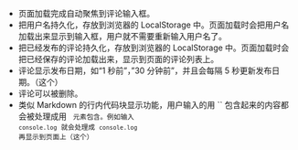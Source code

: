 - 页面加载完成自动聚焦到评论输入框。
- 把用户名持久化，存放到浏览器的 LocalStorage 中。页面加载时会把用户名加载出来显示到输入框，用户就不需要重新输入用户名了。
- 把已经发布的评论持久化，存放到浏览器的 LocalStorage 中。页面加载时会把已经保存的评论加载出来，显示到页面的评论列表上。
- 评论显示发布日期，如“1 秒前”，”30 分钟前”，并且会每隔 5 秒更新发布日期。（这个）
- 评论可以被删除。
- 类似 Markdown 的行内代码块显示功能，用户输入的用 `` 包含起来的内容都会被处理成用 <code> 元素包含。例如输入 `console.log` 就会处理成 <code>console.log</code> 再显示到页面上（这个）

